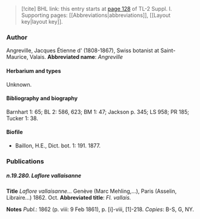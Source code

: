 > [!cite] BHL link: this entry starts at [page 128](https://www.biodiversitylibrary.org/page/33264855) of TL-2 Suppl. I.
> Supporting pages: [[Abbreviations|abbreviations]], [[Layout key|layout key]].

### Author

Angreville, Jacques Étienne d' (1808-1867), Swiss botanist at Saint-Maurice, Valais. 
**Abbreviated name**: *Angreville*

#### Herbarium and types

Unknown.

#### Bibliography and biography

Barnhart 1: 65; BL 2: 586, 623; BM 1: 47; Jackson p. 345; LS 958; PR 185; Tucker 1: 38.

#### Biofile

- Baillon, H.E., Dict. bot. 1: 191. 1877.

### Publications

##### n.19.280. Laflore vallaisanne

**Title**
*Laflore vallaisanne*... Genève (Marc Mehling,...), Paris (Asselin, Libraire...) 1862. Oct.
**Abbreviated title**: *Fl. vallais.*

**Notes**
*Publ*.: 1862 (p. viii: 9 Feb 1861), p. \[i\]-viii, \[1\]-218. *Copies*: B-S, G, NY.

